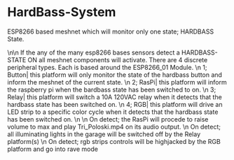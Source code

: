 # HardBass-System
ESP8266 based meshnet which will monitor only one state; HARDBASS State. 

\n\n If the any of the many esp8266 bases sensors detect a HARDBASS-STATE ON all meshnet components will activate.
There are 4 discrete peripheral types. Each is based around the ESP8266_01 Module. 
\n 1; Button|  this platform will only monitor the state of the hardbass button and inform the meshnet of the current state.
\n 2; RasPi|   this platform will inform the raspberry pi when the bardbass state has been switched to on.
\n 3; Relay|   this platform will switch a 10A 120VAC relay when it detects that the hardbass state has been switched on.
\n 4; RGB|     this platform will drive an LED strip to a specific color cycle when it detects that the hardbass state has been switched on.
\n
\n On detect; the RasPi will procede to raise volume to max and play Tri_Poloski.mp4 on its audio output.
\n On detect; all illuminating lights in the garage will be switched off by the Relay platform(s)
\n On detect; rgb strips controls will be highjacked by the RGB platform and go into rave mode
